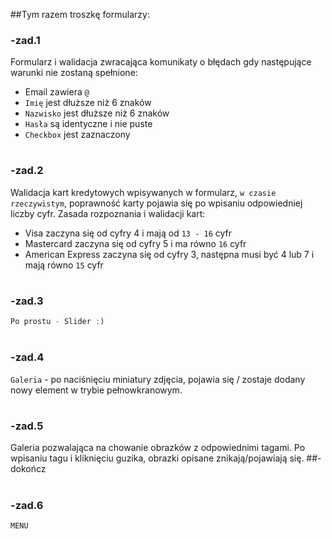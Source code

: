 ##Tym razem troszkę formularzy:

### -zad.1
Formularz i walidacja zwracająca komunikaty o błędach gdy następujące warunki nie zostaną spełnione:
- Email zawiera `@`
- `Imię` jest dłuższe niż 6 znaków
- `Nazwisko` jest dłuższe niż 6 znaków
- `Hasła` są identyczne i nie puste
- `Checkbox` jest zaznaczony
#
### -zad.2
Walidacja kart kredytowych wpisywanych w formularz, `w czasie rzeczywistym`,
poprawność karty pojawia się po wpisaniu odpowiedniej liczby cyfr.
Zasada rozpoznania i walidacji kart:
- Visa zaczyna się od cyfry 4 i mają od `13 - 16` cyfr
- Mastercard zaczyna się od cyfry 5 i ma równo `16` cyfr
- American Express zaczyna się od cyfry 3, następna musi być 4 lub 7 i mają równo `15` cyfr
#
### -zad.3
```JavaScript
Po prostu - Slider :)
```

#
### -zad.4
`Galeria` - po naciśnięciu miniatury zdjęcia, pojawia się / zostaje dodany nowy element w trybie pełnowkranowym.

#
### -zad.5
Galeria pozwalająca na chowanie obrazków z odpowiednimi tagami.
Po wpisaniu tagu i kliknięciu guzika, obrazki opisane znikają/pojawiają się.
##-dokończ

#
### -zad.6
```JavaScript
MENU
```